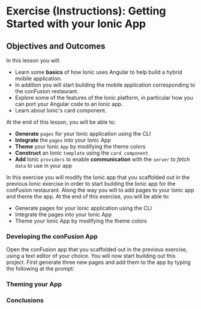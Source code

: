 # Exercise (Instructions): Getting Started with your Ionic App

## Objectives and Outcomes

In this lesson you will:

- Learn some __basics__ of how Ionic uses Angular to help build a hybrid mobile application.
- In addition you will start building the mobile application corresponding to the conFusion restaurant.
- Explore some of the features of the Ionic platform, in particular how you can port your Angular code to an Ionic app.
- Learn about Ionic's card component.

At the end of this lesson, you will be able to:

- __Generate__ `pages` for your Ionic application using the _CLI_
- __Integrate__ the `pages` into your Ionic App
- __Theme__ your Ionic `App` by modifying the theme colors
- __Construct__ an Ionic `template` using the `card component`
- __Add__ Ionic `providers` to enable __communication__ with the `server` to _fetch_ `data` to use in your app

In this exercise you will modify the Ionic app that you scaffolded out in the previous Ionic exercise in order to start building the Ionic app for the conFusion restaurant. Along the way you will to add pages to your Ionic app and theme the app. At the end of this exercise, you will be able to:

- Generate pages for your Ionic application using the CLI
- Integrate the pages into your Ionic App
- Theme your Ionic App by modifying the theme colors

### Developing the conFusion App

Open the conFusion app that you scaffolded out in the previous exercise, using a text editor of your choice. You will now start building out this project.
First generate three new pages and add them to the app by typing the following at the prompt:

### Theming your App



### Conclusions